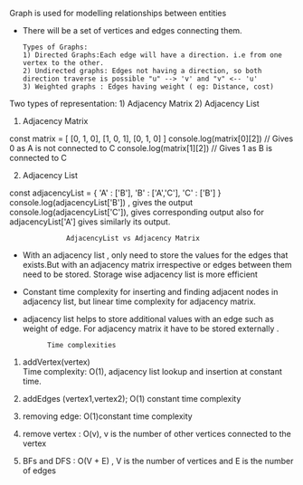 Graph is used for modelling relationships between entities

- There will be a set of vertices and edges connecting them.

      Types of Graphs:
      1) Directed Graphs:Each edge will have a direction. i.e from one vertex to the other.
      2) Undirected graphs: Edges not having a direction, so both direction traverse is possible "u" --> 'v' and "v" <-- 'u'
      3) Weighted graphs : Edges having weight ( eg: Distance, cost)
      

Two types of representation:
      1) Adjacency Matrix
      2) Adjacency List

1) Adjacency Matrix

const matrix = [
      [0, 1, 0],
      [1, 0, 1],
      [0, 1, 0]
]
console.log(matrix[0][2]) // Gives 0 as A is not connected to C
console.log(matrix[1][2]) // Gives 1 as B is connected to C

2) Adjacency List

const adjacencyList = {
      'A' : ['B'],
      'B' : ['A','C'],
      'C' : ['B']
}
console.log(adjacencyList['B']) , gives the output
console.log(adjacencyList['C']), gives corresponding output also for adjacencyList['A'] gives similarly its output.

                  AdjacencyList vs Adjacency Matrix
- With an adjacency list , only need to store the values for the edges that exists.But with an adjacency matrix irrespective or edges between them need to be stored. Storage wise adjacency list is more efficient
- Constant time complexity for inserting and finding adjacent nodes in adjacency list, but linear time complexity for adjacency matrix.
- adjacency list helps to store additional values with an edge such as weight of edge. For adjacency matrix it have to be stored externally .


            Time complexities
1) addVertex(vertex)            
Time complexity: O(1), adjacency list lookup and insertion at constant time.

2) addEdges (vertex1,vertex2);
O(1) constant time complexity

3) removing edge: O(1)constant time complexity
4) remove vertex : O(v), v is the number of other vertices connected to the vertex

5) BFs and DFS : O(V + E) , V is the number of vertices and E is the number of edges